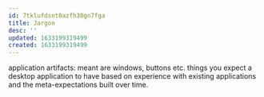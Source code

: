 ```yaml
---
id: 7tklufdsnt0azfh30gn7fga
title: Jargon
desc: ''
updated: 1633199319499
created: 1633199319499
---
```


application artifacts: meant are windows, buttons etc. things you expect a desktop application to have based on experience with existing applications and the meta-expectations built over time.
